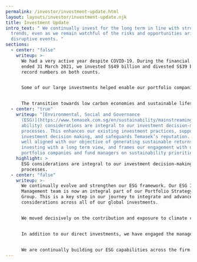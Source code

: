 ```yaml
---
permalink: /investor/investment-update.html
layout: layouts/investor/investment-update.njk
title: Investment Update
intro_text: " We continually invest for the long term in line with structural
  trends, even as we remain watchful of the risks and opportunities arising from
  disruptive events. "
sections:
  - center: "false"
    writeup: >-
      We had a very active year despite COVID-19. During the financial year
      ended 31 March 2021, we invested S$49 billion and divested S$39 billion:
      record numbers on both counts.


      Some of our large investments helped enable our portfolio companies to reposition for the post-COVID world. We continued to deploy capital into opportunities that were aligned with [our focus on long term trends](https://www.temasekreview.com.sg/investor/how-we-invest.html). Some technology trends, like digitisation, have been accelerated by the COVID-19 pandemic. We also realised gains from divestments based on our intrinsic value tests.


      The transition towards low carbon economies and sustainable lifestyles is not only an imperative, but also presents us with new investment opportunities. We have [increased our focus](https://www.temasekreview.com.sg/pathways-to-sustainability/investing-for-impact-and-returns.html) on businesses with innovative products, services and business models that drive [decarbonisation](https://www.temasekreview.com.sg/media-centre/forging-pathways-to-decarbonisation.html), resource efficiencies, and material and process innovation. We have also forged novel partnerships with other investors who are committed to achieving a [net zero world](https://www.temasekreview.com.sg/overview/towards-a-net-zero-world.html) to scale feasible novel energy solutions, mobility, the built environment and manufacturing sectors.
  - center: "true"
    writeup: "[Environmental, Social and Governance
      (ESG)](https://www.temasek.com.sg/en/sustainability/mainstreaming-sustain\
      ability) considerations are integral to our investment decision-making
      processes. This enhances our existing investment practices, supports our
      investment decision making, and safeguards Temasek’s reputation. It is
      well aligned with our objective of generating sustainable returns, by
      investing with a long term view, and frames our engagement with our
      portfolio companies and fund managers on sustainability priorities."
    highlight: >
      ESG considerations are integral to our investment decision-making
      processes.
  - center: "false"
    writeup: >-
      We continually evolve and strengthen our ESG framework. Our ESG Investment
      Management team is now an integral part of our Portfolio Strategy and Risk
      Group. This is a key step in our journey to integrate and advance ESG
      considerations across all of our global investments.


      We moved decisively on the contribution and exposure to climate change from our investments. We incorporated an initial [carbon pricing](https://www.temasekreview.com.sg/pathways-to-sustainability/putting-a-price-on-carbon.html) of US$42 per tonne of carbon dioxide equivalent (tCO2e) in our investment analyses. This pilot helped to guide decision making in line with broader climate targets and model the likely future impact of carbon pricing on the investments we make. We expect to increase the cost each year through to 2030, in tandem with our ambition to deliver on our [carbon abatement targets](https://www.temasekreview.com.sg/pathways-to-sustainability/measuring-and-tracking-portfolio-emissions.html).


      In addition to our direct investments, we have engaged the managers of the private equity funds and credit funds, to review the alignment of their focus with our ESG stance as well as the maturity of their ESG practices. The assessment will inform our future engagement with these fund managers and other like-minded investors, to promote ESG practices and reporting for funds.


      We are continually building our ESG capabilities across the firm. Our investment professionals are required to fulfil training on our methodologies and processes. Their analyses are supported by a network of ESG champions and a team of dedicated ESG professionals.
---
```

